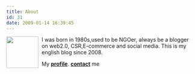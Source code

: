 ```yaml
---
title: About
id: 31
date: 2009-01-14 16:39:45
---
```

<img src="/img/yuanzhi-faydao.jpg" width="85" height="85" align="left" style="padding-right: 6px; padding-bottom: 6px;"/>I was born in 1980s,used to be NGOer, always be a blogger on web2.0, CSR,E-commerce and social media. This is my english blog since 2008.<p></p>
My <strong><a href="http://linkedin.com/in/yuanzhi" title="3feng's profile" target="_blank">profile</a></strong>. <a href="http://3feng.im/contact"><strong>contact</strong></a> me